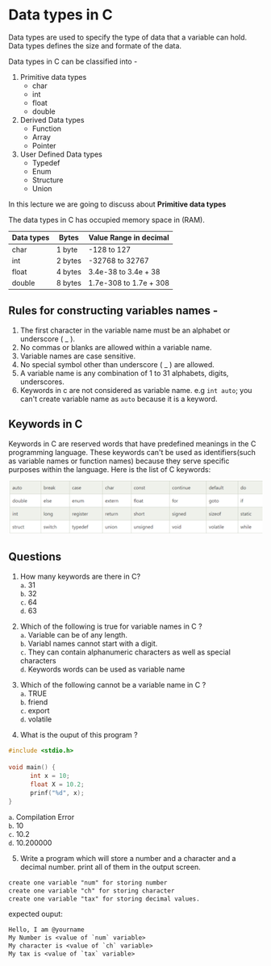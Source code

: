 # Data types in C 
Data types are used to specify the type of data that a variable can hold. Data types defines the size and formate of the data. 

Data types in C can be classified into - 
  1. Primitive data types 
     - char
     - int
     - float
     - double
  2. Derived Data types 
        - Function
        - Array 
        - Pointer
  3. User Defined Data types  
        - Typedef
        - Enum
        - Structure 
        - Union 

In this lecture we are going to discuss about <b>Primitive data types</b>

The data types in C has occupied memory space in (RAM). 

 | Data types | Bytes | Value Range in decimal |
 | --- | --- | --- |
 | char | 1 byte | -128 to 127 | 
 | int | 2 bytes | -32768 to 32767 |
 | float | 4 bytes | 3.4e-38 to 3.4e + 38 |
 | double | 8 bytes | 1.7e-308 to 1.7e + 308|


 ## Rules for constructing variables names - 
 1. The first character in the variable name must be an alphabet or underscore ( _ ).
 2. No commas or blanks are allowed within a variable name. 
 3. Variable names are case sensitive. 
 4. No special symbol other than underscore ( _ ) are allowed. 
 5. A variable name is any combination of 1 to 31 alphabets, digits, underscores. 
 6. Keywords in c are not considered as variable name. e.g `int auto`; you can't create variable name as `auto` because it is a keyword. 

 ## Keywords in C 
 Keywords in C are reserved words that have predefined meanings in the C programming language. These keywords can't be used as identifiers(such as variable names or function names) because they serve specific purposes within the language. Here is the list of C keywords: 
 
 ![Alt Text](./img/keywords.png)


## Questions 

 1. How many keywords are there in C? <br>
   `a`. 31 <br>
   `b`. 32 <br>
   `c`. 64 <br>
   `d`. 63 <br>

2. Which of the following is true for variable names in C ? <br>
  `a`. Variable can be of any length. <br>
  `b`. Variabl names cannot start with a digit. <br>
  `c`. They can contain alphanumeric characters as well as special characters <br>
  `d`. Keywords words can be used as variable name <br>

3. Which of the following cannot be a variable name in C ? <br>
 `a`. TRUE <br>
 `b`. friend <br>
 `c`. export <br>
 `d`. volatile

4. What is the ouput of this program ? 
 
```c
#include <stdio.h>

void main() {
      int x = 10;
      float X = 10.2;
      prinf("%d", x);
}

```

 `a`. Compilation Error <br>
 `b`. 10 <br>
 `c`. 10.2 <br>
 `d`. 10.200000 <br>

5. Write a program which will store a number and a character and a decimal number. print all of them in the output screen. 

 ```
 create one variable "num" for storing number 
 create one variable "ch" for storing character 
 create one variable "tax" for storing decimal values. 
 ```

 expected ouput: 
 ```
 Hello, I am @yourname
 My Number is <value of `num` variable> 
 My character is <value of `ch` variable>
 My tax is <value of `tax` variable>
 ```






